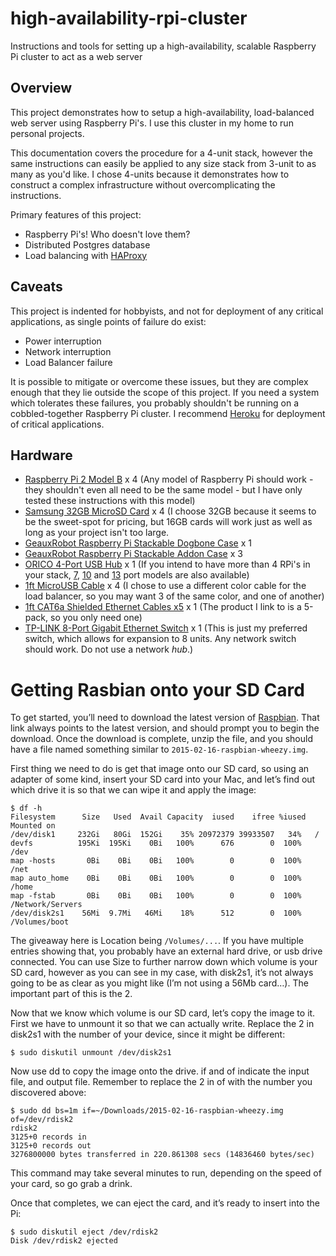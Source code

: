 # high-availability-rpi-cluster
Instructions and tools for setting up a high-availability, scalable Raspberry Pi cluster to act as a web server

## Overview

This project demonstrates how to setup a high-availability, load-balanced web server using Raspberry Pi's. I use this cluster in my home to run personal projects.

This documentation covers the procedure for a 4-unit stack, however the same instructions can easily be applied to any size stack from 3-unit to as many as you'd like. I chose 4-units because it demonstrates how to construct a complex infrastructure without overcomplicating the instructions.

Primary features of this project:

* Raspberry Pi's! Who doesn't love them?
* Distributed Postgres database
* Load balancing with [HAProxy](http://www.haproxy.org/)

## Caveats

This project is indented for hobbyists, and not for deployment of any critical applications, as single points of failure do exist:

* Power interruption
* Network interruption
* Load Balancer failure

It is possible to mitigate or overcome these issues, but they are complex enough that they lie outside the scope of this project. If you need a system which tolerates these failures, you probably shouldn't be running on a cobbled-together Raspberry Pi cluster. I recommend [Heroku](http://www.heroku.com) for deployment of critical applications.

## Hardware

* [Raspberry Pi 2 Model B](http://smile.amazon.com/Raspberry-Pi-Model-Project-Board/dp/B00T2U7R7I) x 4 (Any model of Raspberry Pi should work - they shouldn't even all need to be the same model - but I have only tested these instructions with this model)
* [Samsung 32GB MicroSD Card](http://smile.amazon.com/Samsung-Class-Adapter-MB-MP32DA-AM/dp/B00IVPU786) x 4 (I choose 32GB because it seems to be the sweet-spot for pricing, but 16GB cards will work just as well as long as your project isn't too large.
* [GeauxRobot Raspberry Pi Stackable Dogbone Case](http://smile.amazon.com/GeauxRobot-Clear-Raspberry-Enclosure-Shape/dp/B00BR1IJUO) x 1
* [GeauxRobot Raspberry Pi Stackable Addon Case](http://smile.amazon.com/GeauxRobot-Raspberry-Stackable-Case-Enclosure/dp/B00MRLM9QS) x 3
* [ORICO 4-Port USB Hub](http://smile.amazon.com/ORICO-Aluminum-12V2-5A-Adapter-3-3Ft/dp/B00CBEKK1W) x 1 (If you intend to have more than 4 RPi's in your stack, [7](http://smile.amazon.com/ORICO-Aluminum-12V2-5A-Adapter-USB3-0/dp/B00C93DDKA), [10](http://smile.amazon.com/ORICO-Aluminum-Adapter-3-3Ft-USB3-0/dp/B00CBEVTL2) and [13](http://smile.amazon.com/ORICO-Port-USB3-0-Charging-Indicator/dp/B00NAMKDDY) port models are also available)
* [1ft MicroUSB Cable](http://smile.amazon.com/gp/product/B019PZPYK6) x 4 (I chose to use a different color cable for the load balancer, so you may want 3 of the same color, and one of another)
* [1ft CAT6a Shielded Ethernet Cables x5](http://smile.amazon.com/Cable-Matters-Snagless-Shielded-Ethernet/dp/B00BIPSHQK) x 1 (The product I link to is a 5-pack, so you only need one)
* [TP-LINK 8-Port Gigabit Ethernet Switch](http://smile.amazon.com/gp/product/B001EVGIYG) x 1 (This is just my preferred switch, which allows for expansion to 8 units. Any network switch should work. Do not use a network _hub_.)

# Getting Rasbian onto your SD Card

To get started, you’ll need to download the latest version of [Raspbian](https://www.raspberrypi.org/downloads/raspbian/). That link always points to the latest version, and should prompt you to begin the download. Once the download is complete, unzip the file, and you should have a file named something similar to `2015-02-16-raspbian-wheezy.img`.

First thing we need to do is get that image onto our SD card, so using an adapter of some kind, insert your SD card into your Mac, and let’s find out which drive it is so that we can wipe it and apply the image:

    $ df -h
    Filesystem      Size   Used  Avail Capacity  iused    ifree %iused  Mounted on
    /dev/disk1     232Gi   80Gi  152Gi    35% 20972379 39933507   34%   /
    devfs          195Ki  195Ki    0Bi   100%      676        0  100%   /dev
    map -hosts       0Bi    0Bi    0Bi   100%        0        0  100%   /net
    map auto_home    0Bi    0Bi    0Bi   100%        0        0  100%   /home
    map -fstab       0Bi    0Bi    0Bi   100%        0        0  100%   /Network/Servers
    /dev/disk2s1    56Mi  9.7Mi   46Mi    18%      512        0  100%   /Volumes/boot

The giveaway here is Location being `/Volumes/...`. If you have multiple entries showing that, you probably have an external hard drive, or usb drive connected. You can use Size to further narrow down which volume is your SD card, however as you can see in my case, with disk2s1, it’s not always going to be as clear as you might like (I’m not using a 56Mb card…). The important part of this is the 2.

Now that we know which volume is our SD card, let’s copy the image to it. First we have to unmount it so that we can actually write. Replace the 2 in disk2s1 with the number of your device, since it might be different:

    $ sudo diskutil unmount /dev/disk2s1

Now use dd to copy the image onto the drive. if and of indicate the input file, and output file. Remember to replace the 2 in of with the number you discovered above:

    $ sudo dd bs=1m if=~/Downloads/2015-02-16-raspbian-wheezy.img of=/dev/rdisk2
    rdisk2
    3125+0 records in
    3125+0 records out
    3276800000 bytes transferred in 220.861308 secs (14836460 bytes/sec)

This command may take several minutes to run, depending on the speed of your card, so go grab a drink.

Once that completes, we can eject the card, and it’s ready to insert into the Pi:

    $ sudo diskutil eject /dev/rdisk2
    Disk /dev/rdisk2 ejected
